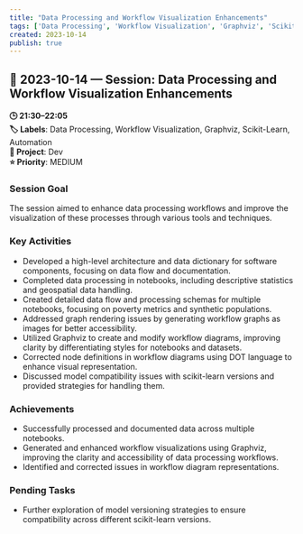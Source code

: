 ```yaml
---
title: "Data Processing and Workflow Visualization Enhancements"
tags: ['Data Processing', 'Workflow Visualization', 'Graphviz', 'Scikit-Learn', 'Automation']
created: 2023-10-14
publish: true
---
```


## 📅 2023-10-14 — Session: Data Processing and Workflow Visualization Enhancements

**🕒 21:30–22:05**  
**🏷️ Labels**: Data Processing, Workflow Visualization, Graphviz, Scikit-Learn, Automation  
**📂 Project**: Dev  
**⭐ Priority**: MEDIUM  


### Session Goal
The session aimed to enhance data processing workflows and improve the visualization of these processes through various tools and techniques.

### Key Activities
- Developed a high-level architecture and data dictionary for software components, focusing on data flow and documentation.
- Completed data processing in notebooks, including descriptive statistics and geospatial data handling.
- Created detailed data flow and processing schemas for multiple notebooks, focusing on poverty metrics and synthetic populations.
- Addressed graph rendering issues by generating workflow graphs as images for better accessibility.
- Utilized Graphviz to create and modify workflow diagrams, improving clarity by differentiating styles for notebooks and datasets.
- Corrected node definitions in workflow diagrams using DOT language to enhance visual representation.
- Discussed model compatibility issues with scikit-learn versions and provided strategies for handling them.

### Achievements
- Successfully processed and documented data across multiple notebooks.
- Generated and enhanced workflow visualizations using Graphviz, improving the clarity and accessibility of data processing workflows.
- Identified and corrected issues in workflow diagram representations.

### Pending Tasks
- Further exploration of model versioning strategies to ensure compatibility across different scikit-learn versions.
